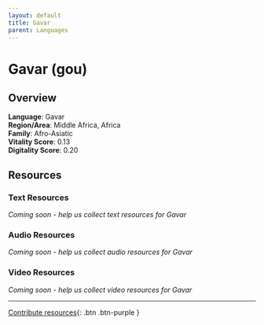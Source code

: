 ```yaml
---
layout: default
title: Gavar
parent: Languages
---
```


# Gavar (gou)

## Overview

**Language**: Gavar  
**Region/Area**: Middle Africa, Africa  
**Family**: Afro-Asiatic  
**Vitality Score**: 0.13  
**Digitality Score**: 0.20  

## Resources

### Text Resources
*Coming soon - help us collect text resources for Gavar*

### Audio Resources
*Coming soon - help us collect audio resources for Gavar*

### Video Resources
*Coming soon - help us collect video resources for Gavar*

---

[Contribute resources](https://fairtrain.github.io/){: .btn .btn-purple }
